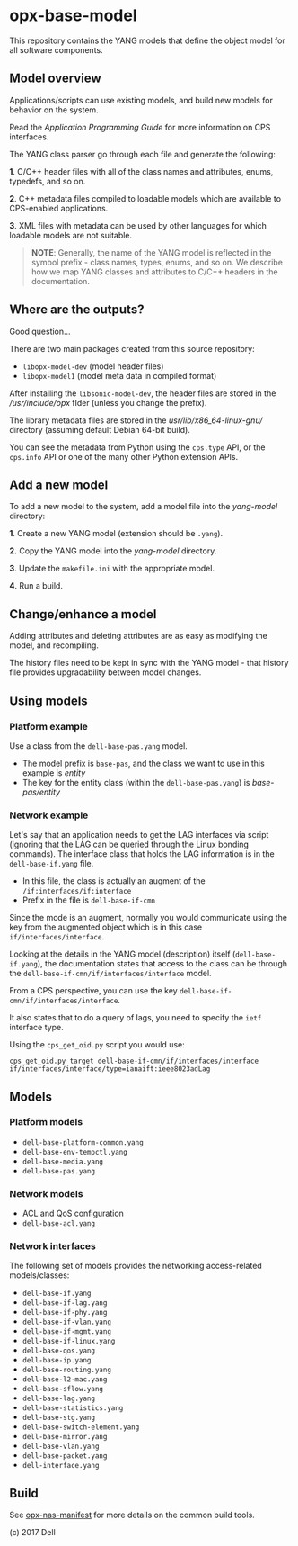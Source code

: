 # opx-base-model
This repository contains the YANG models that define the object model for all software components.

## Model overview
Applications/scripts can use existing models, and build new models for behavior on the system.

Read the _Application Programming Guide_ for more information on CPS interfaces.

The YANG class parser go through each file and generate the following:

**1**. C/C++ header files with all of the class names and attributes, enums, typedefs, and so on. 

**2**. C++ metadata files compiled to loadable models which are available to CPS-enabled applications.

**3**. XML files with metadata can be used by other languages for which loadable models are not suitable.

> **NOTE**: Generally, the name of the YANG model is reflected in the symbol prefix - class names, types, enums, and so on. We describe how we map YANG classes and attributes to C/C++ headers in the documentation.

## Where are the outputs?
Good question...

There are two main packages created from this source repository:

- `libopx-model-dev` (model header files)  
- `libopx-model1` (model meta data in compiled format)

After installing the `libsonic-model-dev`, the header files are stored in the _/usr/include/opx_ flder (unless you change the prefix).

The library metadata files are stored in the _usr/lib/x86_64-linux-gnu/_ directory (assuming default Debian 64-bit build).

You can see the metadata from Python using the `cps.type` API, or the `cps.info` API or one of the many other Python extension APIs.

## Add a new model
To add a new model to the system, add a model file into the _yang-model_ directory:

**1**. Create a new YANG model (extension should be `.yang`).

**2.** Copy the YANG model into the _yang-model_ directory.

**3**. Update the `makefile.ini` with the appropriate model.

**4**. Run a build.

## Change/enhance a model
Adding attributes and deleting attributes are as easy as modifying the model, and recompiling.

The history files need to be kept in sync with the YANG model - that history file provides upgradability between model changes.

## Using models
### Platform example
Use a class from the `dell-base-pas.yang` model.

- The model prefix is `base-pas`, and the class we want to use in this example is _entity_
- The key for the entity class (within the `dell-base-pas.yang`) is _base-pas/entity_

### Network example
Let's say that an application needs to get the LAG interfaces via script (ignoring that the LAG can be queried through the Linux bonding commands). The interface class that holds the LAG information is in the `dell-base-if.yang` file.

- In this file, the class is actually an augment of the `/if:interfaces/if:interface`
- Prefix in the file is `dell-base-if-cmn`

Since the mode is an augment, normally you would communicate using the key from the augmented object which is in this case `if/interfaces/interface`.

Looking at the details in the YANG model (description) itself (`dell-base-if.yang`), the documentation states that access to the class can be through the `dell-base-if-cmn/if/interfaces/interface` model.

From a CPS perspective, you can use the key `dell-base-if-cmn/if/interfaces/interface`.

It also states that to do a query of lags, you need to specify the `ietf` interface type.

Using the `cps_get_oid.py` script you would use:

    cps_get_oid.py target dell-base-if-cmn/if/interfaces/interface if/interfaces/interface/type=ianaift:ieee8023adLag
    
## Models
### Platform models

- `dell-base-platform-common.yang`
- `dell-base-env-tempctl.yang`  
- `dell-base-media.yang`
- `dell-base-pas.yang`

### Network models

- ACL and QoS configuration
- `dell-base-acl.yang`  

### Network interfaces
The following set of models provides the networking access-related models/classes:

- `dell-base-if.yang`
- `dell-base-if-lag.yang`
- `dell-base-if-phy.yang`
- `dell-base-if-vlan.yang`
- `dell-base-if-mgmt.yang`
- `dell-base-if-linux.yang`  
- `dell-base-qos.yang`
- `dell-base-ip.yang`
- `dell-base-routing.yang`
- `dell-base-l2-mac.yang`
- `dell-base-sflow.yang`
- `dell-base-lag.yang`
- `dell-base-statistics.yang`
- `dell-base-stg.yang`
- `dell-base-switch-element.yang`
- `dell-base-mirror.yang`
- `dell-base-vlan.yang`
- `dell-base-packet.yang`
- `dell-interface.yang`

## Build
See [opx-nas-manifest](https://github.com/open-switch/opx-nas-manifest) for more details on the common build tools.

(c) 2017 Dell
